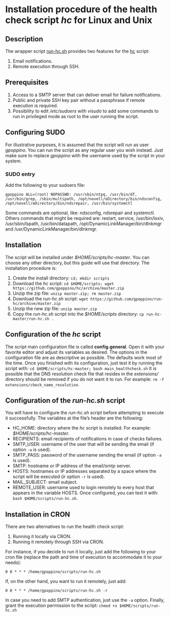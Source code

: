 # Installation procedure of the health check script *hc* for Linux and Unix
## Description 
The wrapper script [run-hc.sh](%20https://github.com/gpoppino/run-hc/) provides two features for the [hc](https://github.com/gpoppino/hc) script:
1. Email notifications.
2. Remote execution through SSH.
## Prerequisites
1. Access to a SMTP server that can deliver email for failure notifications.
2. Public and private SSH key pair without a passphrase if remote execution is required.
3. Possibility to edit */etc/sudoers* with *visudo* to add some commands to run in privileged mode as root to the user running the script.
## Configuring SUDO
For illustrative purposes, it is assumed that the script will run as user *gpoppino*. You can run the script as any regular user you wish instead. Just make sure to replace *gpoppino* with the username used by the script in your system.
### SUDO entry
Add the following to your sudoers file:

`gpoppino ALL=(root) NOPASSWD: /usr/sbin/ntpq, /usr/bin/df, /usr/bin/grep, /sbin/multipath, /opt/novell/eDirectory/bin/ndsconfig, /opt/novell/eDirectory/bin/ndsrepair, /usr/bin/systemctl`

Some commands are optional, like: ndsconfig, ndsrepair and systemctl. Others commands that might be required are: restart, service, /usr/bin/lsxiv, /usr/sbin/lspath, /usr/bin/datapath, /opt/DynamicLinkManager/bin/dlnkmgr and /usr/DynamicLinkManager/bin/dlnkmgr.
## Installation
The script will be installed under *$HOME/scripts/hc-master*. You can choose any other directory, but this guide will use that directory.
The installation procedure is:
1. Create the install directory: `cd; mkdir scripts`
2. Download the *hc* script: `cd $HOME/scripts; wget https://github.com/gpoppino/hc/archive/master.zip `
3. Unzip the zip file: `unzip master.zip; rm master.zip`
4. Download the *run-hc.sh* script: `wget https://github.com/gpoppino/run-hc/archive/master.zip `
5. Unzip the new zip file: `unzip master.zip`
6. Copy the *run-hc.sh* script into the *$HOME/scripts* directory: `cp run-hc-master/run-hc.sh .`
## Configuration of the *hc* script
The script main configuration file is called **config.general**. Open it with your favorite editor and adjust its variables as desired. The options in the configuration file are as descriptive as possible. The defaults work most of the time. Once you finished with its configuration, just test it by running the script with: `cd $HOME/scripts/hc-master; bash main_healthcheck.sh`
It is possible that the DNS resolution check file that resides in the *extensions/* directory should be removed if you do not want it to run. For example: `rm -f extensions/check_name_resolution`.
## Configuration of the *run-hc.sh* script
You will have to configure the *run-hc.sh* script before attempting to execute it successfully.
The variables at the file’s header are the following:
* HC\_HOME: directory where the *hc* script is installed. For example: *$HOME/scripts/hc-master*.
* RECIPIENTS: email recipients of notifications in case of checks failures.
* SMTP\_USER: username of the user that will be sending the email (if option `-a` is used).
* SMTP\_PASS: password of the username sending the email (if option `-a` is used).
* SMTP: hostname or IP address of the email/smtp server.
* HOSTS: hostnames or IP addresses separated by a space where the script will be executed (ir option `-r` is used).
* MAIL\_SUBJECT: email subject.
* REMOTE\_USER: username used to login remotely to every host that appears in the variable HOSTS.
Once configured, you can test it with: `bash $HOME/scripts/run-hc.sh`.
## Installation in CRON
There are two alternatives to run the health check script:
1. Running it locally via CRON.
2. Running it remotely through SSH via CRON.

For instance, if you decide to run it locally, just add the following to your cron file (replace the path and time of execution to accommodate it to your needs):

`0 8 * * * /home/gpoppino/scripts/run-hc.sh`

If, on the other hand, you want to run it remotely, just add:

`0 8 * * * /home/gpoppino/scripts/run-hc.sh -r`

In case you need to add SMTP authentication, just use the `-a` option. Finally, grant the execution permission to the script: `chmod +x $HOME/scripts/run-hc.sh`
